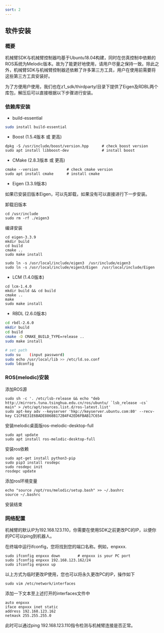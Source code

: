 ```yaml
---
sort: 2
---
```

## 软件安装

### 概要

机械臂SDK与机械臂控制器均基于Ubuntu18.04构建，同时在仿真控制中依赖的ROS系统为Melodic版本。故为了能更好地使用，请用户尽量之保持一致。除此之外，机械臂SDK与机械臂控制器还依赖了许多第三方工具，用户在使用前需要将这些第三方工具安装好。

为了方便用户使用，我们也在z1_sdk/thirdparty/目录下提供了Eigen及RDBL两个库包，解压后可以直接根据以下步骤进行安装。

### 依赖库安装

+ build-essential
```bash
sudo install build-essential
```
+ Boost (1.5.4版本 或 更高)
```shell
dpkg -S /usr/include/boost/version.hpp      # check boost version
sudo apt install libboost-dev               # install boost
```
+ CMake (2.8.3版本 或 更高) 
```shell
cmake --version             # check cmake version
sudo apt install cmake      # install cmake
```
+ Eigen (3.3.9版本) 

如果已安装旧版本Eigen，可以先卸载，如果没有可以直接进行下一步安装。

卸载旧版本
```
cd /usr/include
sudo rm -rf ./eigen3
```
编译安装
```shell
cd eigen-3.3.9
mkdir build
cd build
cmake ..
sudo make install

sudo ln -s /usr/local/include/eigen3  /usr/include/eigen3
sudo ln -s /usr/local/include/eigen3/Eigen  /usr/local/include/Eigen
```
+ LCM (1.4.0版本) 
```shell
cd lcm-1.4.0
mkdir build && cd build
cmake ..
make
sudo make install
```
+ RBDL (2.6.0版本) 
```bash
cd rbdl-2.6.0
mkdir build
cd build
cmake -D CMAKE_BUILD_TYPE=release ..
sudo make install

# set path
sudo su    (input password)
sudo echo /usr/local/lib >> /etc/ld.so.conf
sudo ldconfig
```
### ROS(melodic)安装

添加ROS源
```
sudo sh -c '. /etc/lsb-release && echo "deb http://mirrors.tuna.tsinghua.edu.cn/ros/ubuntu/ `lsb_release -cs` main" > /etc/apt/sources.list.d/ros-latest.list'
sudo apt-key adv --keyserver 'hkp://keyserver.ubuntu.com:80' --recv-key C1CF6E31E6BADE8868B172B4F42ED6FBAB17C654
```
安装melodic桌面版ros-melodic-desktop-full
```
sudo apt update
sudo apt install ros-melodic-desktop-full
```
安装ros依赖
```
sudo apt-get install python3-pip 
sudo pip3 install rosdepc
sudo rosdepc init
rosdepc update
```
添加ros环境变量
```
echo "source /opt/ros/melodic/setup.bash" >> ~/.bashrc
source ~/.bashrc
```
安装结束

### 网络配置

机械臂的默认IP为192.168.123.110，你需要在使用SDK之前更改PC的IP，以便你的PC可以ping到机器人。

在终端中运行ifconfig，您将找到您的端口名称。例如，enpxxx.
```
sudo ifconfig enpxxx down        # enpxxx is your PC port 
sudo ifconfig enpxxx 192.168.123.162/24 
sudo ifconfig enpxxx up 
```
以上方式为临时更改IP使用，您也可以将永久更改PC的IP，操作如下
```
sudo vim /etc/network/interfaces
```
添加一下文本至上述打开的interfaces文件中
```
auto enpxxx
iface enpxxx inet static
address 192.168.123.162
netmask 255.255.255.0
```
此时可以通过ping 192.168.123.110指令检测与机械臂连接是否正常。
